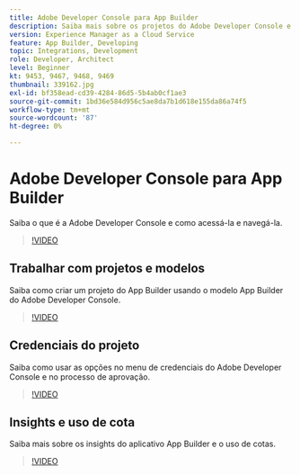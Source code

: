 ```yaml
---
title: Adobe Developer Console para App Builder
description: Saiba mais sobre os projetos do Adobe Developer Console e do App Builder.
version: Experience Manager as a Cloud Service
feature: App Builder, Developing
topic: Integrations, Development
role: Developer, Architect
level: Beginner
kt: 9453, 9467, 9468, 9469
thumbnail: 339162.jpg
exl-id: bf358ead-cd39-4284-86d5-5b4ab0cf1ae3
source-git-commit: 1bd36e584d956c5ae8da7b1d618e155da86a74f5
workflow-type: tm+mt
source-wordcount: '87'
ht-degree: 0%

---
```


# Adobe Developer Console para App Builder

Saiba o que é a Adobe Developer Console e como acessá-la e navegá-la.

>[!VIDEO](https://video.tv.adobe.com/v/342298/?quality=12&learn=on&captions=por_br)

## Trabalhar com projetos e modelos

Saiba como criar um projeto do App Builder usando o modelo App Builder do Adobe Developer Console.

>[!VIDEO](https://video.tv.adobe.com/v/342322/?quality=12&learn=on&captions=por_br)

## Credenciais do projeto

Saiba como usar as opções no menu de credenciais do Adobe Developer Console e no processo de aprovação.

>[!VIDEO](https://video.tv.adobe.com/v/342315/?quality=12&learn=on&captions=por_br)

## Insights e uso de cota

Saiba mais sobre os insights do aplicativo App Builder e o uso de cotas.

>[!VIDEO](https://video.tv.adobe.com/v/342290/?quality=12&learn=on&captions=por_br)
